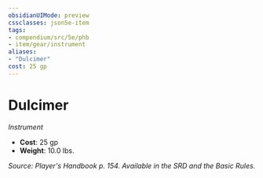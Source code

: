 ```yaml
---
obsidianUIMode: preview
cssclasses: json5e-item
tags:
- compendium/src/5e/phb
- item/gear/instrument
aliases: 
- "Dulcimer"
cost: 25 gp
---
```

# Dulcimer
*Instrument*  

- **Cost**: 25 gp
- **Weight**: 10.0 lbs.

*Source: Player's Handbook p. 154. Available in the SRD and the Basic Rules.*